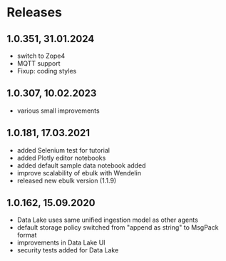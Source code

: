 Releases
===
1.0.351, 31.01.2024
---
  - switch to Zope4
  - MQTT support
  - Fixup: coding styles
  
1.0.307, 10.02.2023
---
  - various small improvements 

1.0.181, 17.03.2021
---
  - added Selenium test for tutorial 
  - added Plotly editor notebooks
  - added default sample data notebook added
  - improve scalability of ebulk with Wendelin  
  - released new ebulk version (1.1.9) 

  

1.0.162, 15.09.2020
---
  - Data Lake uses same unified ingestion model as other agents
  - default storage policy switched from "append as string" to MsgPack format
  - improvements in Data Lake UI
  - security tests added for Data Lake

